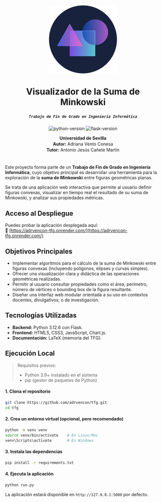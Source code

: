 <p align="center">
  <img src="app/static/images/logo.png" alt="Logo del Proyecto" width="220" />
</p>

<h1 align="center">Visualizador de la Suma de Minkowski</h1>

<h5 align="center">
  <em><code>Trabajo de Fin de Grado en Ingeniería Informática</code></em>
</h5>

<p align="center">
  <img src="https://img.shields.io/badge/Python-3.12.6-blue.svg" alt="python-version">
  <img src="https://img.shields.io/badge/Flask-3.0.3-green.svg" alt="flask-version">
</p>

<p align="center" style="margin: 2px 0;">
  <strong>Universidad de Sevilla</strong>
</p>
<p align="center" style="margin: 2px 0;">
  <strong>Autor:</strong> Adriana Vento Conesa
</p>
<p align="center" style="margin: 2px 0;">
  <strong>Tutor:</strong> Antonio Jesús Cañete Martín
</p>

<h1></h1>

Este proyecto forma parte de un **Trabajo de Fin de Grado en Ingeniería Informática**, cuyo objetivo principal es desarrollar una herramienta para la exploración de la **suma de Minkowski** entre figuras geométricas planas.

Se trata de una aplicación web interactiva que permite al usuario definir figuras convexas, visualizar en tiempo real el resultado de su suma de Minkowski, y analizar sus propiedades métricas.

## Acceso al Despliegue

Puedes probar la aplicación desplegada aquí:  
🔗 [https://adrvencon-tfg.onrender.com/](https://adrvencon-tfg.onrender.com/)

## Objetivos Principales

- Implementar algoritmos para el cálculo de la suma de Minkowski entre figuras convexas (incluyendo polígonos, elipses y curvas simples).
- Ofrecer una visualización clara y didáctica de las operaciones geométricas realizadas.
- Permitir al usuario consultar propiedades como el área, perímetro, número de vértices o bounding box de la figura resultante.
- Diseñar una interfaz web modular orientada a su uso en contextos docentes, divulgativos, o de investigación.

## Tecnologías Utilizadas

- **Backend:** Python 3.12.6 con Flask.
- **Frontend:** HTML5, CSS3, JavaScript, Chart.js.
- **Documentación:** LaTeX (memoria del TFG).

## Ejecución Local

> Requisitos previos:
> - Python 3.9+ instalado en el sistema  
> - pip (gestor de paquetes de Python)

#### 1. Clona el repositorio

```bash
git clone https://github.com/adrvencon/tfg.git
cd tfg
```

#### 2. Crea un entorno virtual (opcional, pero recomendado)

```bash
python -m venv venv
source venv/bin/activate    # En Linux/Mac
venv\Scripts\activate       # En Windows
```

#### 3. Instala las dependencias

```bash
pip install -r requirements.txt
```

#### 4. Ejecuta la aplicación

```bash
python run.py
```

La aplicación estará disponible en `http://127.0.0.1:5000` por defecto.

